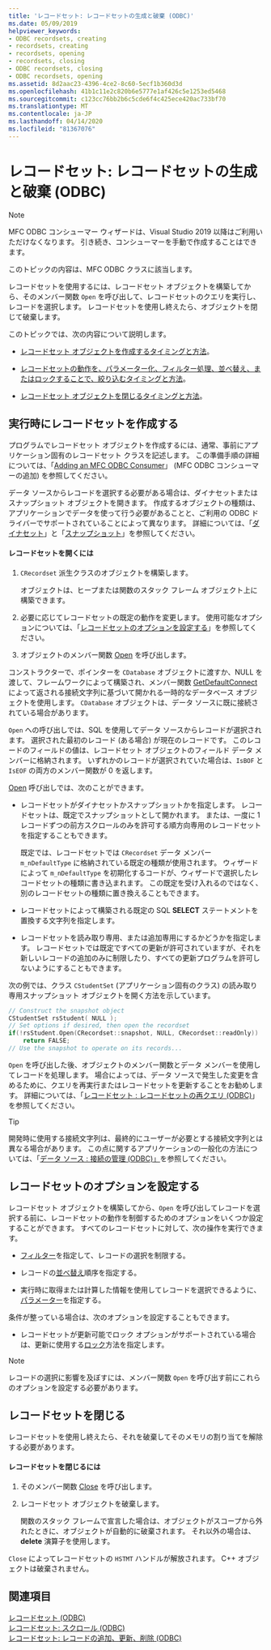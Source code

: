 ```yaml
---
title: 'レコードセット: レコードセットの生成と破棄 (ODBC)'
ms.date: 05/09/2019
helpviewer_keywords:
- ODBC recordsets, creating
- recordsets, creating
- recordsets, opening
- recordsets, closing
- ODBC recordsets, closing
- ODBC recordsets, opening
ms.assetid: 8d2aac23-4396-4ce2-8c60-5ecf1b360d3d
ms.openlocfilehash: 41b1c11e2c820b6e5777e1af426c5e1253ed5468
ms.sourcegitcommit: c123cc76bb2b6c5cde6f4c425ece420ac733bf70
ms.translationtype: MT
ms.contentlocale: ja-JP
ms.lasthandoff: 04/14/2020
ms.locfileid: "81367076"
---
```

# <a name="recordset-creating-and-closing-recordsets-odbc"></a>レコードセット: レコードセットの生成と破棄 (ODBC)

> [!NOTE]
> MFC ODBC コンシューマー ウィザードは、Visual Studio 2019 以降はご利用いただけなくなります。 引き続き、コンシューマーを手動で作成することはできます。

このトピックの内容は、MFC ODBC クラスに該当します。

レコードセットを使用するには、レコードセット オブジェクトを構築してから、そのメンバー関数 `Open` を呼び出して、レコードセットのクエリを実行し、レコードを選択します。 レコードセットを使用し終えたら、オブジェクトを閉じて破棄します。

このトピックでは、次の内容について説明します。

- [レコードセット オブジェクトを作成するタイミングと方法](#_core_creating_recordsets_at_run_time)。

- [レコードセットの動作を、パラメーター化、フィルター処理、並べ替え、またはロックすることで、絞り込むタイミングと方法](#_core_setting_recordset_options)。

- [レコードセット オブジェクトを閉じるタイミングと方法](#_core_closing_a_recordset)。

## <a name="creating-recordsets-at-run-time"></a><a name="_core_creating_recordsets_at_run_time"></a> 実行時にレコードセットを作成する

プログラムでレコードセット オブジェクトを作成するには、通常、事前にアプリケーション固有のレコードセット クラスを記述します。 この準備手順の詳細については、「[Adding an MFC ODBC Consumer](../../mfc/reference/adding-an-mfc-odbc-consumer.md)」 (MFC ODBC コンシューマーの追加) を参照してください。

データ ソースからレコードを選択する必要がある場合は、ダイナセットまたはスナップショット オブジェクトを開きます。 作成するオブジェクトの種類は、アプリケーションでデータを使って行う必要があることと、ご利用の ODBC ドライバーでサポートされていることによって異なります。 詳細については、「[ダイナセット](../../data/odbc/dynaset.md)」と「[スナップショット](../../data/odbc/snapshot.md)」を参照してください。

#### <a name="to-open-a-recordset"></a>レコードセットを開くには

1. `CRecordset` 派生クラスのオブジェクトを構築します。

   オブジェクトは、ヒープまたは関数のスタック フレーム オブジェクト上に構築できます。

1. 必要に応じてレコードセットの既定の動作を変更します。 使用可能なオプションについては、「[レコードセットのオプションを設定する](#_core_setting_recordset_options)」を参照してください。

1. オブジェクトのメンバー関数 [Open](../../mfc/reference/crecordset-class.md#open) を呼び出します。

コンストラクターで、ポインターを `CDatabase` オブジェクトに渡すか、NULL を渡して、フレームワークによって構築され、メンバー関数 [GetDefaultConnect](../../mfc/reference/crecordset-class.md#getdefaultconnect) によって返される接続文字列に基づいて開かれる一時的なデータベース オブジェクトを使用します。 `CDatabase` オブジェクトは、データ ソースに既に接続されている場合があります。

`Open` への呼び出しでは、SQL を使用してデータ ソースからレコードが選択されます。 選択された最初のレコード (ある場合) が現在のレコードです。 このレコードのフィールドの値は、レコードセット オブジェクトのフィールド データ メンバーに格納されます。 いずれかのレコードが選択されていた場合は、`IsBOF` と `IsEOF` の両方のメンバー関数が 0 を返します。

[Open](../../mfc/reference/crecordset-class.md#open) 呼び出しでは、次のことができます。

- レコードセットがダイナセットかスナップショットかを指定します。 レコードセットは、既定でスナップショットとして開かれます。 または、一度に 1 レコードずつの前方スクロールのみを許可する順方向専用のレコードセットを指定することもできます。

   既定では、レコードセットでは `CRecordset` データ メンバー `m_nDefaultType` に格納されている既定の種類が使用されます。 ウィザードによって `m_nDefaultType` を初期化するコードが、ウィザードで選択したレコードセットの種類に書き込まれます。 この既定を受け入れるのではなく、別のレコードセットの種類に置き換えることもできます。

- レコードセットによって構築される既定の SQL **SELECT** ステートメントを置換する文字列を指定します。

- レコードセットを読み取り専用、または追加専用にするかどうかを指定します。 レコードセットでは既定ですべての更新が許可されていますが、それを新しいレコードの追加のみに制限したり、すべての更新プログラムを許可しないようにすることもできます。

次の例では、クラス `CStudentSet` (アプリケーション固有のクラス) の読み取り専用スナップショット オブジェクトを開く方法を示しています。

```cpp
// Construct the snapshot object
CStudentSet rsStudent( NULL );
// Set options if desired, then open the recordset
if(!rsStudent.Open(CRecordset::snapshot, NULL, CRecordset::readOnly))
    return FALSE;
// Use the snapshot to operate on its records...
```

`Open` を呼び出した後、オブジェクトのメンバー関数とデータ メンバーを使用してレコードを処理します。 場合によっては、データ ソースで発生した変更を含めるために、クエリを再実行またはレコードセットを更新することをお勧めします。 詳細については、「[レコードセット : レコードセットの再クエリ (ODBC)](../../data/odbc/recordset-requerying-a-recordset-odbc.md)」を参照してください。

> [!TIP]
> 開発時に使用する接続文字列は、最終的にユーザーが必要とする接続文字列とは異なる場合があります。 この点に関するアプリケーションの一般化の方法については、「[データ ソース : 接続の管理 (ODBC)」](../../data/odbc/data-source-managing-connections-odbc.md)を参照してください。

## <a name="setting-recordset-options"></a><a name="_core_setting_recordset_options"></a> レコードセットのオプションを設定する

レコードセット オブジェクトを構築してから、`Open` を呼び出してレコードを選択する前に、レコードセットの動作を制御するためのオプションをいくつか設定することができます。 すべてのレコードセットに対して、次の操作を実行できます。

- [フィルター](../../data/odbc/recordset-filtering-records-odbc.md)を指定して、レコードの選択を制限する。

- レコードの[並べ替え](../../data/odbc/recordset-sorting-records-odbc.md)順序を指定する。

- 実行時に取得または計算した情報を使用してレコードを選択できるように、[パラメーター](../../data/odbc/recordset-parameterizing-a-recordset-odbc.md)を指定する。

条件が整っている場合は、次のオプションを設定することもできます。

- レコードセットが更新可能でロック オプションがサポートされている場合は、更新に使用する[ロック](../../data/odbc/recordset-locking-records-odbc.md)方法を指定します。

> [!NOTE]
> レコードの選択に影響を及ぼすには、メンバー関数 `Open` を呼び出す前にこれらのオプションを設定する必要があります。

## <a name="closing-a-recordset"></a><a name="_core_closing_a_recordset"></a> レコードセットを閉じる

レコードセットを使用し終えたら、それを破棄してそのメモリの割り当てを解除する必要があります。

#### <a name="to-close-a-recordset"></a>レコードセットを閉じるには

1. そのメンバー関数 [Close](../../mfc/reference/crecordset-class.md#close) を呼び出します。

1. レコードセット オブジェクトを破棄します。

   関数のスタック フレームで宣言した場合は、オブジェクトがスコープから外れたときに、オブジェクトが自動的に破棄されます。 それ以外の場合は、**delete** 演算子を使用します。

`Close` によってレコードセットの `HSTMT` ハンドルが解放されます。 C++ オブジェクトは破棄されません。

## <a name="see-also"></a>関連項目

[レコードセット (ODBC)](../../data/odbc/recordset-odbc.md)<br/>
[レコードセット: スクロール (ODBC)](../../data/odbc/recordset-scrolling-odbc.md)<br/>
[レコードセット: レコードの追加、更新、削除 (ODBC)](../../data/odbc/recordset-adding-updating-and-deleting-records-odbc.md)
